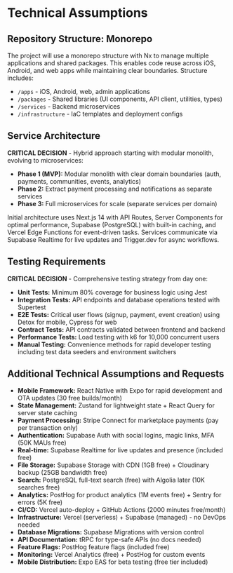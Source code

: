 # Technical Assumptions

## Repository Structure: Monorepo

The project will use a monorepo structure with Nx to manage multiple applications and shared packages. This enables code reuse across iOS, Android, and web apps while maintaining clear boundaries. Structure includes:
- `/apps` - iOS, Android, web, admin applications  
- `/packages` - Shared libraries (UI components, API client, utilities, types)
- `/services` - Backend microservices
- `/infrastructure` - IaC templates and deployment configs

## Service Architecture

**CRITICAL DECISION** - Hybrid approach starting with modular monolith, evolving to microservices:
- **Phase 1 (MVP):** Modular monolith with clear domain boundaries (auth, payments, communities, events, analytics)
- **Phase 2:** Extract payment processing and notifications as separate services
- **Phase 3:** Full microservices for scale (separate services per domain)

Initial architecture uses Next.js 14 with API Routes, Server Components for optimal performance, Supabase (PostgreSQL) with built-in caching, and Vercel Edge Functions for event-driven tasks. Services communicate via Supabase Realtime for live updates and Trigger.dev for async workflows.

## Testing Requirements

**CRITICAL DECISION** - Comprehensive testing strategy from day one:
- **Unit Tests:** Minimum 80% coverage for business logic using Jest
- **Integration Tests:** API endpoints and database operations tested with Supertest
- **E2E Tests:** Critical user flows (signup, payment, event creation) using Detox for mobile, Cypress for web
- **Contract Tests:** API contracts validated between frontend and backend
- **Performance Tests:** Load testing with k6 for 10,000 concurrent users
- **Manual Testing:** Convenience methods for rapid developer testing including test data seeders and environment switchers

## Additional Technical Assumptions and Requests

- **Mobile Framework:** React Native with Expo for rapid development and OTA updates (30 free builds/month)
- **State Management:** Zustand for lightweight state + React Query for server state caching
- **Payment Processing:** Stripe Connect for marketplace payments (pay per transaction only)
- **Authentication:** Supabase Auth with social logins, magic links, MFA (50K MAUs free)
- **Real-time:** Supabase Realtime for live updates and presence (included free)
- **File Storage:** Supabase Storage with CDN (1GB free) + Cloudinary backup (25GB bandwidth free)
- **Search:** PostgreSQL full-text search (free) with Algolia later (10K searches free)
- **Analytics:** PostHog for product analytics (1M events free) + Sentry for errors (5K free)
- **CI/CD:** Vercel auto-deploy + GitHub Actions (2000 minutes free/month)
- **Infrastructure:** Vercel (serverless) + Supabase (managed) - no DevOps needed
- **Database Migrations:** Supabase Migrations with version control
- **API Documentation:** tRPC for type-safe APIs (no docs needed)
- **Feature Flags:** PostHog feature flags (included free)
- **Monitoring:** Vercel Analytics (free) + PostHog for custom events
- **Mobile Distribution:** Expo EAS for beta testing (free tier included)